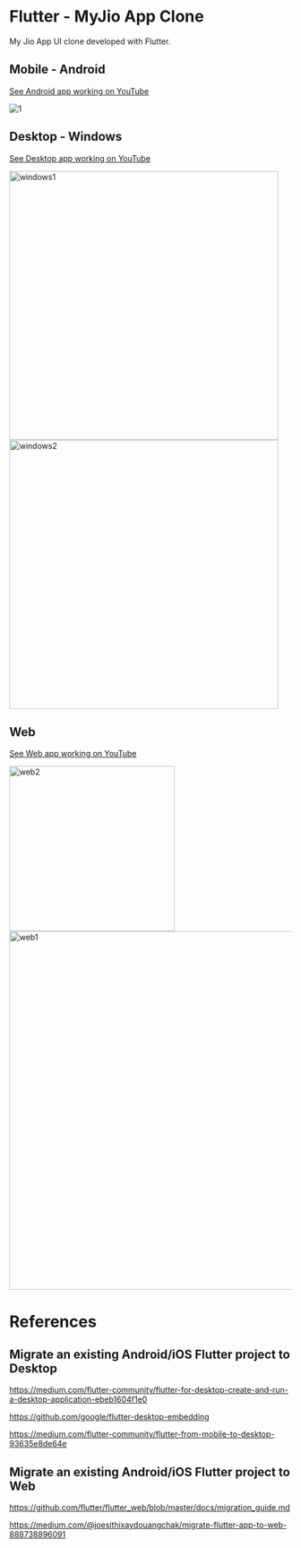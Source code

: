 # Flutter - MyJio App Clone

My Jio App UI clone developed with Flutter.

Mobile - Android
-
[See Android app working on YouTube](https://youtu.be/B5NuHXx0VMM)

![1](https://user-images.githubusercontent.com/20029287/59911742-3cbff700-9432-11e9-85a3-31d7a0df8076.jpg)

Desktop - Windows
-
[See Desktop app working on YouTube](https://www.youtube.com/watch?v=t3pKSRg4xrA)

<img width="480" alt="windows1" src="https://user-images.githubusercontent.com/20029287/59911953-a3ddab80-9432-11e9-9e8d-a9ef53b8964f.png">
<img width="480" alt="windows2" src="https://user-images.githubusercontent.com/20029287/59912065-e3a49300-9432-11e9-8727-d74d3624a150.png">

Web
-
[See Web app working on YouTube](https://youtu.be/o8WpAN3CLlY)

<img width="295" alt="web2" src="https://user-images.githubusercontent.com/20029287/59912242-41d17600-9433-11e9-808a-b4eb42992ce1.png">
<img width="640" alt="web1" src="https://user-images.githubusercontent.com/20029287/59912243-41d17600-9433-11e9-85b0-ba9dca1ef5cc.png">



References
=
Migrate an existing Android/iOS Flutter project to Desktop
-
https://medium.com/flutter-community/flutter-for-desktop-create-and-run-a-desktop-application-ebeb1604f1e0

https://github.com/google/flutter-desktop-embedding

https://medium.com/flutter-community/flutter-from-mobile-to-desktop-93635e8de64e

Migrate an existing Android/iOS Flutter project to Web
-
https://github.com/flutter/flutter_web/blob/master/docs/migration_guide.md

https://medium.com/@joesithixaydouangchak/migrate-flutter-app-to-web-888738896091
